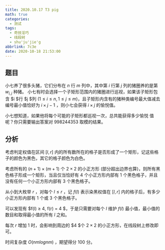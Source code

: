 ```yaml
---
title: 2020.10.17 T3 pig
math: true
categories:
  - 测试
tags:
  - 奇技淫巧
  - 线段树
  - shu'ju'jie'g
abbrlink: 7c3e
date: 2020-10-18 21:53:00
---
```



## 题目

小七养了很多头猪，它们分布在 $n$ 行 $m$ 列中，其中第 $i$ 行第 $j$ 列的猪圈养的是第 $w_{i,j}$ 种猪。
小七有时会选择一个子矩形范围内的猪圈进行巡视，如果该子矩形包含 $i $行 $j $列 $(1 ≤ i ≤ n, 1 ≤ j ≤ m)$，且子矩形内含有的猪种类编号最大值减去编号最小值恰好为 $i × j-1$ ，则小七会获得 $i × j$ 的愉悦值。

小七想知道，如果他将每个可能的子矩形都巡视一次，总共能获得多少愉悦
值呢？你只需要输出答案对 $998244353$ 取模的结果。

## 分析

考虑判定权值在区间 $[l,r]$ 内的所有数所在的格子是否形成了一个矩形，记这些格子的颜色为黑色，其它的格子颜色为白色。

考虑所有的 $(n + 1) × (m + 1)$ 个 $2 × 2$ 的小正方形 (部分超出边界也算)，则所有黑色格子形成一个矩形，当且仅当恰好有 $4$ 个小正方形内部有 $1$ 个黑色格子，并且没有任何一个小正方形内部有 $3$ 个黑色格子。

从小到大枚举 $r$ ，对每个 $l ≤ r$ ，记 $f(l)$ 表示染黑权值在 $[l,r]$ 内的格子后，有多少小正方形内部有 $1$ 个或 $3$ 个黑色格子。

可以发现有 $f(l) ≥ 4, f(r) = 4 $，于是只需要对每个 $l$ 维护 $f(l)$ 最小值，最小值的数目和取得最小值的所有 $l$ 之和。

每次 $r$ 增加 $1$ 时，会影响到周边的 $4 $个 $2×2$ 的小正方形，在线段树上修改即可。

时间复杂度 $O(nm log nm)$ ，期望得分 $100$ 分。
